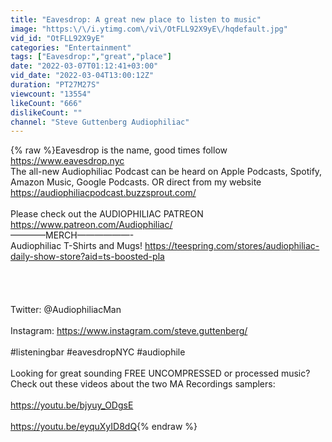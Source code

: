 ```yaml
---
title: "Eavesdrop: A great new place to listen to music"
image: "https:\/\/i.ytimg.com\/vi\/OtFLL92X9yE\/hqdefault.jpg"
vid_id: "OtFLL92X9yE"
categories: "Entertainment"
tags: ["Eavesdrop:","great","place"]
date: "2022-03-07T01:12:41+03:00"
vid_date: "2022-03-04T13:00:12Z"
duration: "PT27M27S"
viewcount: "13554"
likeCount: "666"
dislikeCount: ""
channel: "Steve Guttenberg Audiophiliac"
---
```

{% raw %}Eavesdrop is the name, good times follow <a rel="nofollow" target="blank" href="https://www.eavesdrop.nyc">https://www.eavesdrop.nyc</a><br />The all-new Audiophiliac Podcast can be heard on Apple Podcasts, Spotify, Amazon Music, Google Podcasts. OR direct from my website <a rel="nofollow" target="blank" href="https://audiophiliacpodcast.buzzsprout.com/">https://audiophiliacpodcast.buzzsprout.com/</a><br /><br />Please check out the AUDIOPHILIAC PATREON <br /><a rel="nofollow" target="blank" href="https://www.patreon.com/Audiophiliac/">https://www.patreon.com/Audiophiliac/</a><br />————MERCH——————-<br />Audiophiliac T-Shirts and Mugs! <a rel="nofollow" target="blank" href="https://teespring.com/stores/audiophiliac-daily-show-store?aid=ts-boosted-pla">https://teespring.com/stores/audiophiliac-daily-show-store?aid=ts-boosted-pla</a> <br /><br /><br /><br /><br />Twitter: @AudiophiliacMan<br /><br />Instagram: <a rel="nofollow" target="blank" href="https://www.instagram.com/steve.guttenberg/">https://www.instagram.com/steve.guttenberg/</a><br /><br />#listeningbar #eavesdropNYC #audiophile<br /><br />Looking for great sounding FREE UNCOMPRESSED or processed music? Check out these videos about the two MA Recordings samplers:<br /><br /><a rel="nofollow" target="blank" href="https://youtu.be/bjyuy_ODgsE">https://youtu.be/bjyuy_ODgsE</a> <br /><br /><a rel="nofollow" target="blank" href="https://youtu.be/eyquXyID8dQ">https://youtu.be/eyquXyID8dQ</a>{% endraw %}
